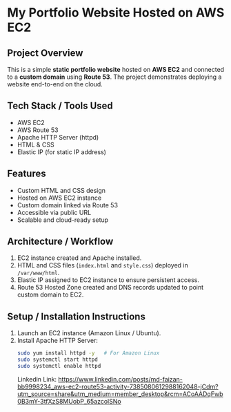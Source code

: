 # My Portfolio Website Hosted on AWS EC2

## Project Overview
This is a simple **static portfolio website** hosted on **AWS EC2** and connected to a **custom domain** using **Route 53**. The project demonstrates deploying a website end-to-end on the cloud.

## Tech Stack / Tools Used
- AWS EC2
- AWS Route 53
- Apache HTTP Server (httpd)
- HTML & CSS
- Elastic IP (for static IP address)

## Features
- Custom HTML and CSS design
- Hosted on AWS EC2 instance
- Custom domain linked via Route 53
- Accessible via public URL
- Scalable and cloud-ready setup

## Architecture / Workflow
1. EC2 instance created and Apache installed.
2. HTML and CSS files (`index.html` and `style.css`) deployed in `/var/www/html`.
3. Elastic IP assigned to EC2 instance to ensure persistent access.
4. Route 53 Hosted Zone created and DNS records updated to point custom domain to EC2.

## Setup / Installation Instructions
1. Launch an EC2 instance (Amazon Linux / Ubuntu).  
2. Install Apache HTTP Server:  
   ```bash
   sudo yum install httpd -y   # For Amazon Linux
   sudo systemctl start httpd
   sudo systemctl enable httpd

    ```
   Linkedin Link: https://www.linkedin.com/posts/md-faizan-bb9998234_aws-ec2-route53-activity-7385080612988162048-jCdm?utm_source=share&utm_medium=member_desktop&rcm=ACoAADqFwb0B3mY-3tfXzS8MUobP_65azcolSNo
